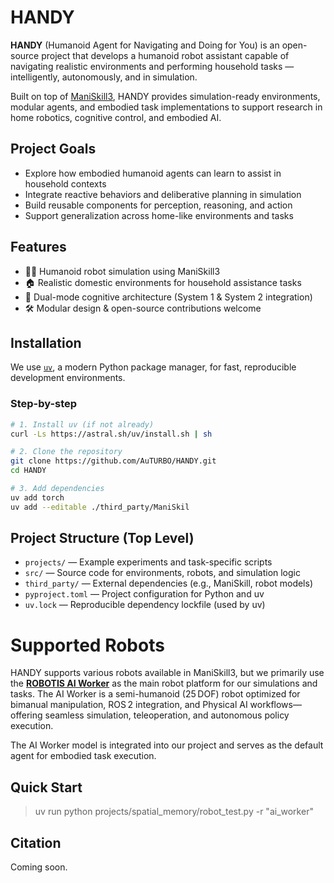 # HANDY

**HANDY** (Humanoid Agent for Navigating and Doing for You) is an open-source project that develops a humanoid robot assistant capable of navigating realistic environments and performing household tasks — intelligently, autonomously, and in simulation.

Built on top of [ManiSkill3](https://github.com/haosulab/ManiSkill), HANDY provides simulation-ready environments, modular agents, and embodied task implementations to support research in home robotics, cognitive control, and embodied AI.


## Project Goals

- Explore how embodied humanoid agents can learn to assist in household contexts
- Integrate reactive behaviors and deliberative planning in simulation
- Build reusable components for perception, reasoning, and action
- Support generalization across home-like environments and tasks

## Features

- 🧍‍♂️ Humanoid robot simulation using ManiSkill3
- 🏠 Realistic domestic environments for household assistance tasks
- 🧠 Dual-mode cognitive architecture (System 1 & System 2 integration)
- 🛠️ Modular design & open-source contributions welcome

## Installation

We use [`uv`](https://github.com/astral-sh/uv), a modern Python package manager, for fast, reproducible development environments.

### Step-by-step

```bash
# 1. Install uv (if not already)
curl -Ls https://astral.sh/uv/install.sh | sh

# 2. Clone the repository
git clone https://github.com/AuTURBO/HANDY.git
cd HANDY

# 3. Add dependencies
uv add torch
uv add --editable ./third_party/ManiSkil
```

## Project Structure (Top Level)

- `projects/` — Example experiments and task-specific scripts
- `src/` — Source code for environments, robots, and simulation logic
- `third_party/` — External dependencies (e.g., ManiSkill, robot models)
- `pyproject.toml` — Project configuration for Python and uv
- `uv.lock` — Reproducible dependency lockfile (used by uv)

# Supported Robots
HANDY supports various robots available in ManiSkill3,
but we primarily use the **[ROBOTIS AI Worker](https://ai.robotis.com/)** as the main robot platform for our simulations and tasks.
The AI Worker is a semi-humanoid (25 DOF) robot optimized for bimanual manipulation, ROS 2 integration, and Physical AI workflows—offering seamless simulation, teleoperation, and autonomous policy execution.

The AI Worker model is integrated into our project and serves as the default agent for embodied task execution.


## Quick Start

> uv run python projects/spatial_memory/robot_test.py -r "ai_worker"


## Citation

Coming soon.

